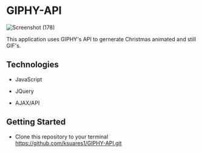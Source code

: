 # GIPHY-API
![Screenshot (178)](https://user-images.githubusercontent.com/44280043/81524643-ee546900-931f-11ea-82ce-a5ce15a83f98.png)


This application uses GIPHY's API to gernerate Christmas animated and still GIF's. 


## Technologies
- JavaScript
- JQuery
 
- AJAX/API

## Getting Started
- Clone this repository to your terminal https://github.com/ksuares1/GIPHY-API.git
 
